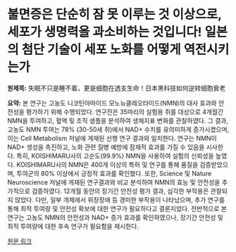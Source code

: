 # 불면증은 단순히 잠 못 이루는 것 이상으로, 세포가 생명력을 과소비하는 것입니다! 일본의 첨단 기술이 세포 노화를 어떻게 역전시키는가

**원제목:** 失眠不只是睡不着，更是细胞在透支生命！日本黑科技如何逆转细胞衰老

**요약:** 본 연구는 고농도 니코틴아마이드 모노뉴클레오타이드(NMN)의 대사 효과와 안전성을 평가하기 위해 수행되었다.  연구진은 35마리의 실험용 쥐를 대상으로 4개월간 NMN을 투여하고, 혈액 및 조직 샘플을 분석하여 생체지표 변화를 관찰하였다.  그 결과, 고농도 NMN 투여는 78% (30-50세 쥐)에서 NAD+ 수치를 유의미하게 증가시켰으며, 이는 Cell Metabolism 저널에 게재된 선행 연구 결과와 일치한다.  연구는 NMN이 NAD+ 생성을 촉진하고, 노화 관련 질병 예방에 잠재적 효과를 가질 수 있음을 시사한다.  특히, KOISHIMARU사의 고순도(99.9%) NMN을 사용하여 실험의 신뢰성을 높였다.  KOISHIMARU사의 NMN은 400개 이상의 특허 및 연구를 통해 품질을 검증받았으며,  투여군의 80% 이상에서 긍정적 효과를 확인했다.  또한,  Science 및 Nature Neuroscience 저널에 게재된 연구결과와 비교 분석하여 NMN의 효능 및 안전성을 추가적으로 검증하였다.  12개월 동안의 장기간 안전성 평가 결과,  심각한 부작용은 관찰되지 않았다.  다만,  일부 개체에서 위장장애 등 경미한 부작용이 나타났으며,  추가 연구를 통해 최적 투여량 및 안전성 확보에 대한 연구가 필요하다고 결론지었다.  전반적으로 본 연구는 고농도 NMN의 안전성과 NAD+ 증가 효과를 확인하였으나, 장기간 안전성 및 최적 투여량에 대한 후속 연구가 필요함을 제시한다.

[원문 링크](https://tech.china.com/jujiao/2025/0723/1703523.html)

